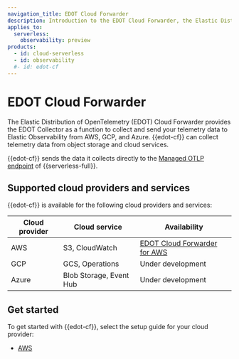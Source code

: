 ```yaml
---
navigation_title: EDOT Cloud Forwarder
description: Introduction to the EDOT Cloud Forwarder, the Elastic Distribution of OpenTelemetry (EDOT) Collector for Cloud providers. Send your telemetry data to Elastic Stack from AWS, GCP, and Azure.
applies_to:
  serverless:
    observability: preview
products:
  - id: cloud-serverless
  - id: observability
  #- id: edot-cf
---
```


# EDOT Cloud Forwarder

The Elastic Distribution of OpenTelemetry (EDOT) Cloud Forwarder provides the EDOT Collector as a function to collect and send your telemetry data to Elastic Observability from AWS, GCP, and Azure. {{edot-cf}} can collect telemetry data from object storage and cloud services.

{{edot-cf}} sends the data it collects directly to the [Managed OTLP endpoint](docs-content://solutions/observability/get-started/quickstart-elastic-cloud-otel-endpoint.md) of {{serverless-full}}.

## Supported cloud providers and services

{{edot-cf}} is available for the following cloud providers and services:

| Cloud provider | Cloud service | Availability |
| --- | --- | --- |
| AWS | S3, CloudWatch | [EDOT Cloud Forwarder for AWS](/reference/edot-cloud-forwarder/aws.md) |
| GCP | GCS, Operations | Under development |
| Azure | Blob Storage, Event Hub | Under development |

## Get started

To get started with {{edot-cf}}, select the setup guide for your cloud provider:

- [AWS](/reference/edot-cloud-forwarder/aws.md)



